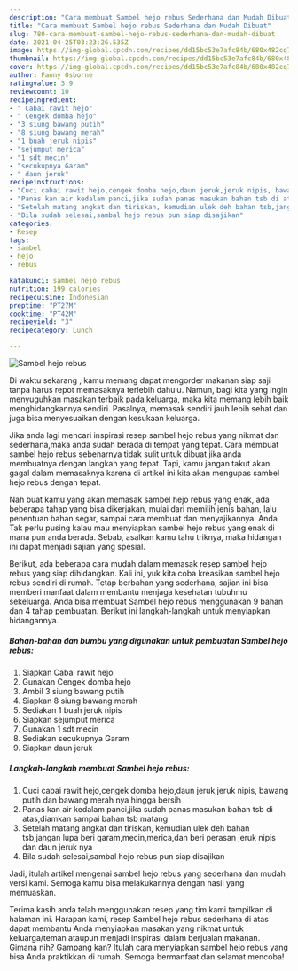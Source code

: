 ```yaml
---
description: "Cara membuat Sambel hejo rebus Sederhana dan Mudah Dibuat"
title: "Cara membuat Sambel hejo rebus Sederhana dan Mudah Dibuat"
slug: 780-cara-membuat-sambel-hejo-rebus-sederhana-dan-mudah-dibuat
date: 2021-04-25T03:23:26.535Z
image: https://img-global.cpcdn.com/recipes/dd15bc53e7afc84b/680x482cq70/sambel-hejo-rebus-foto-resep-utama.jpg
thumbnail: https://img-global.cpcdn.com/recipes/dd15bc53e7afc84b/680x482cq70/sambel-hejo-rebus-foto-resep-utama.jpg
cover: https://img-global.cpcdn.com/recipes/dd15bc53e7afc84b/680x482cq70/sambel-hejo-rebus-foto-resep-utama.jpg
author: Fanny Osborne
ratingvalue: 3.9
reviewcount: 10
recipeingredient:
- " Cabai rawit hejo"
- " Cengek domba hejo"
- "3 siung bawang putih"
- "8 siung bawang merah"
- "1 buah jeruk nipis"
- "sejumput merica"
- "1 sdt mecin"
- "secukupnya Garam"
- " daun jeruk"
recipeinstructions:
- "Cuci cabai rawit hejo,cengek domba hejo,daun jeruk,jeruk nipis, bawang putih dan bawang merah nya hingga bersih"
- "Panas kan air kedalam panci,jika sudah panas masukan bahan tsb di atas,diamkan sampai bahan tsb matang"
- "Setelah matang angkat dan tiriskan, kemudian ulek deh bahan tsb,jangan lupa beri garam,mecin,merica,dan beri perasan jeruk nipis dan daun jeruk nya"
- "Bila sudah selesai,sambal hejo rebus pun siap disajikan"
categories:
- Resep
tags:
- sambel
- hejo
- rebus

katakunci: sambel hejo rebus 
nutrition: 199 calories
recipecuisine: Indonesian
preptime: "PT27M"
cooktime: "PT42M"
recipeyield: "3"
recipecategory: Lunch

---
```



![Sambel hejo rebus](https://img-global.cpcdn.com/recipes/dd15bc53e7afc84b/680x482cq70/sambel-hejo-rebus-foto-resep-utama.jpg)

Di waktu  sekarang , kamu memang dapat mengorder makanan siap saji tanpa harus repot memasaknya terlebih dahulu. Namun, bagi kita yang ingin menyuguhkan masakan terbaik pada keluarga, maka kita memang lebih baik menghidangkannya sendiri. Pasalnya, memasak sendiri jauh lebih sehat dan juga bisa menyesuaikan dengan kesukaan keluarga.

Jika anda lagi mencari inspirasi resep sambel hejo rebus yang nikmat dan sederhana,maka anda sudah berada di tempat yang tepat. Cara membuat sambel hejo rebus  sebenarnya tidak sulit untuk dibuat jika anda membuatnya dengan langkah yang tepat. Tapi, kamu jangan takut akan gagal dalam memasaknya 
karena di artikel ini kita akan mengupas sambel hejo rebus dengan tepat.  



Nah buat kamu yang akan memasak sambel hejo rebus yang enak, ada beberapa tahap yang bisa dikerjakan, mulai dari memilih jenis bahan, lalu penentuan bahan segar, sampai cara membuat dan menyajikannya. Anda Tak perlu pusing kalau mau menyiapkan sambel hejo rebus yang enak di mana pun anda berada. Sebab, asalkan kamu  tahu triknya, maka hidangan ini dapat menjadi sajian yang spesial.

Berikut, ada beberapa cara mudah dalam memasak resep sambel hejo rebus yang siap dihidangkan. Kali ini, yuk kita coba kreasikan sambel hejo rebus sendiri di rumah. Tetap berbahan yang sederhana, sajian ini bisa memberi manfaat dalam membantu menjaga kesehatan tubuhmu sekeluarga. Anda bisa membuat Sambel hejo rebus menggunakan 9 bahan dan 4 tahap pembuatan. Berikut ini langkah-langkah untuk menyiapkan hidangannya.

<!--inarticleads1-->

##### Bahan-bahan dan bumbu yang digunakan untuk pembuatan Sambel hejo rebus:

1. Siapkan  Cabai rawit hejo
1. Gunakan  Cengek domba hejo
1. Ambil 3 siung bawang putih
1. Siapkan 8 siung bawang merah
1. Sediakan 1 buah jeruk nipis
1. Siapkan sejumput merica
1. Gunakan 1 sdt mecin
1. Sediakan secukupnya Garam
1. Siapkan  daun jeruk




<!--inarticleads2-->

##### Langkah-langkah membuat Sambel hejo rebus:

1. Cuci cabai rawit hejo,cengek domba hejo,daun jeruk,jeruk nipis, bawang putih dan bawang merah nya hingga bersih
1. Panas kan air kedalam panci,jika sudah panas masukan bahan tsb di atas,diamkan sampai bahan tsb matang
1. Setelah matang angkat dan tiriskan, kemudian ulek deh bahan tsb,jangan lupa beri garam,mecin,merica,dan beri perasan jeruk nipis dan daun jeruk nya
1. Bila sudah selesai,sambal hejo rebus pun siap disajikan




Jadi, itulah artikel mengenai  sambel hejo rebus  yang sederhana dan mudah versi kami. Semoga kamu bisa melakukannya dengan hasil yang memuaskan. 

Terima kasih anda telah menggunakan resep yang tim kami tampilkan di halaman ini. Harapan kami, resep  Sambel hejo rebus sederhana di atas dapat membantu Anda menyiapkan masakan yang nikmat untuk keluarga/teman ataupun menjadi inspirasi dalam berjualan makanan. Gimana nih? Gampang kan? Itulah cara menyiapkan sambel hejo rebus yang bisa Anda praktikkan di rumah. Semoga bermanfaat dan selamat mencoba!

